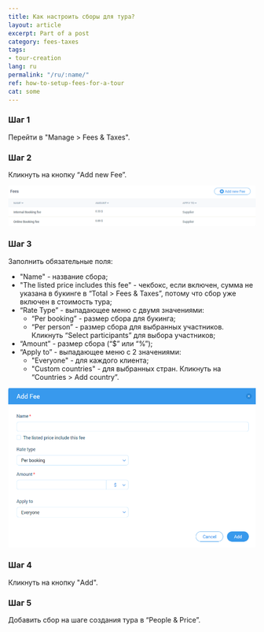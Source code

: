 ```yaml
---
title: Как настроить сборы для тура?
layout: article
excerpt: Part of a post
category: fees-taxes
tags:
- tour-creation
lang: ru
permalink: "/ru/:name/"
ref: how-to-setup-fees-for-a-tour
cat: some
---
```


### **Шаг 1**

Перейти в "Manage > Fees & Taxes".

### **Шаг 2**

Кликнуть на кнопку “Add new Fee”.

![How_to_setup_a_fees_for_a_tour1](/assets/images/how_to_setup_a_fees_for_a_tour1.png)

### **Шаг 3**

Заполнить обязательные поля:
- "Name" - название сбора;
- "The listed price includes this fee" - чекбокс, если включен, сумма не указана в букинге в “Total > Fees & Taxes”, потому что сбор уже включен в стоимость тура;
- “Rate Type” - выпадающее меню с двумя значениями:
	- “Per booking” - размер сбора для букинга;
	- “Per person” - размер сбора для выбранных участников. Кликнуть “Select participants” для выбора участников;
- “Amount” - размер сбора (“$” или “%”);
- “Apply to” - выпадающее меню с 2 значениями:
	- "Everyone" - для каждого клиента;
	- "Custom countries" - для выбранных стран. Кликнуть на “Countries > Add country”.

![How_to_setup_a_fees_for_a_tour2](/assets/images/how_to_setup_a_fees_for_a_tour2.png)

### **Шаг 4**

Кликнуть на кнопку "Add".

### **Шаг 5**

Добавить сбор на шаге создания тура в “People & Price”.
